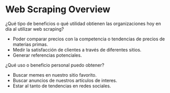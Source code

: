 # Web Scraping Overview

¿Qué tipo de beneficios o qué utilidad obtienen las organizaciones hoy en día al utilizar web scraping?

- Poder comparar precios con la competencia o tendencias de precios de materias primas.
- Medir la satisfacción de clientes a través de diferentes sitios.
- Generar referencias potenciales.

¿Qué uso o beneficio personal puedo obtener?
- Buscar memes en nuestro sitio favorito.
- Buscar anuncios de nuestros artículos de interes.
- Estar al tanto de tendencias en redes sociales.

